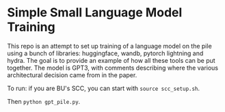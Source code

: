 # Simple Small Language Model Training

This repo is an attempt to set up training of a language model on the pile
using a bunch of libraries: huggingface, wandb, pytorch lightning and hydra.
The goal is to provide an example of how all these tools can be put together.
The model is GPT3, with comments describing where the various architectural decision came from in the paper.

To run: if you are BU's SCC, you can start with `source scc_setup.sh`.

Then `python gpt_pile.py`.
